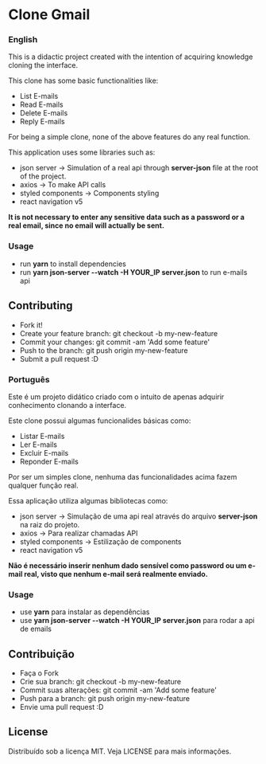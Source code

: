 # Clone Gmail

### English

This is a didactic project created with the intention of acquiring knowledge cloning the interface.

This clone has some basic functionalities like:

- List E-mails
- Read E-mails
- Delete E-mails
- Reply E-mails

For being a simple clone, none of the above features do any real function.

This application uses some libraries such as:

- json server -> Simulation of a real api through **server-json** file at the root of the project.
- axios -> To make API calls
- styled components -> Components styling
- react navigation v5

**It is not necessary to enter any sensitive data such as a password or a real email, since no email will actually be sent.**

### Usage

- run **yarn** to install dependencies
- run **yarn json-server --watch -H YOUR_IP server.json** to run e-mails api

## Contributing

- Fork it!
- Create your feature branch: git checkout -b my-new-feature
- Commit your changes: git commit -am 'Add some feature'
- Push to the branch: git push origin my-new-feature
- Submit a pull request :D

### Português

Este é um projeto didático criado com o intuito de apenas adquirir conhecimento clonando a interface.

Este clone possui algumas funcionalides básicas como:

- Listar E-mails
- Ler E-mails
- Excluir E-mails
- Reponder E-mails

Por ser um simples clone, nenhuma das funcionalidades acima fazem qualquer função real.

Essa aplicação utiliza algumas bibliotecas como:

- json server -> Simulação de uma api real através do arquivo **server-json** na raiz do projeto.
- axios -> Para realizar chamadas API
- styled components -> Estilização de components
- react navigation v5

**Não é necessário inserir nenhum dado sensível como password ou um e-mail real, visto que nenhum e-mail será realmente enviado.**

### Usage

- use **yarn** para instalar as dependências
- use **yarn json-server --watch -H YOUR_IP server.json** para rodar a api de emails

## Contribuição

- Faça o Fork
- Crie sua branch: git checkout -b my-new-feature
- Commit suas alterações: git commit -am 'Add some feature'
- Push para a branch: git push origin my-new-feature
- Envie uma pull request :D

## License

Distribuído sob a licença MIT. Veja LICENSE para mais informações.
